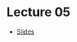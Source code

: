 # Lecture 05
* [Slides](https://gitpitch.com/PadreSVK/5/master?grs=github&t=white&p=Lectures%2FLecture_05#/)